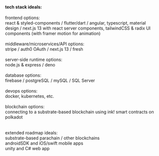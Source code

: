 #### tech stack ideals:
frontend options:
<br>
react & styled-components / flutter/dart / angular, typescript, material design / next.js 13 with react server components, tailwindCSS & radix UI components (with framer motion for animation)
<br>
<br>
middleware/microservices/API options:
<br>
stripe / auth0 OAuth / next.js 13 / fresh
<br>
<br>
server-side runtime options:
<br>
node.js & express / deno  
<br>
database options:
<br>
firebase / postgreSQL / mySQL / SQL Server
<br>
<br>
devops options:
<br>
docker, kubernetes, etc.
<br>
<br>
blockchain options:
<br>
connecting to a substrate-based blockchain using ink! smart contracts on polkadot
<br>
<br>
<br>
extended roadmap ideals:
<br>
substrate-based parachain / other blockchains
<br>
androidSDK and iOS/swift mobile apps
<br> 
unity and C# web app
<br>
<br>
<br>
<br>